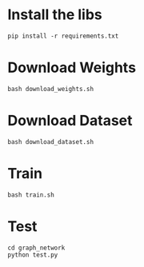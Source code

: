 # Install the libs
```
pip install -r requirements.txt
```

# Download Weights
```
bash download_weights.sh
```

# Download Dataset
```
bash download_dataset.sh
```

# Train
```
bash train.sh
```

# Test
```
cd graph_network
python test.py
```